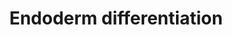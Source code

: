 ---
annotations:
- id: PW:0000004
  parent: regulatory pathway
  type: Pathway Ontology
  value: regulatory pathway
authors:
- Nsalomonis
- Egonw
- MaintBot
- Mkutmon
- Khanspers
- AlexanderPico
- Fehrhart
- Susan
- Eweitz
communities:
- CIRM_Related
description: 'Model depicting endoderm specification based on the literature and highly
  enriched gene expression profiles via comparison across dozens of independent induced
  and embryonic pluripotent stem cell lines, following differentiation to multiple
  lineages (ectoderm, mesoderm, endoderm, embryoid body). The underlying genomic data
  can be obtained from:  https://www.synapse.org/#!Synapse:syn1773109  Proteins on
  this pathway have targeted assays available via the [https://assays.cancer.gov/available_assays?wp_id=WP2853
  CPTAC Assay Portal]'
last-edited: 2021-05-07
ndex: ee5de27a-8b65-11eb-9e72-0ac135e8bacf
organisms:
- Homo sapiens
redirect_from:
- /index.php/Pathway:WP2853
- /instance/WP2853
revision: null
schema-jsonld:
- '@context': https://schema.org/
  '@id': https://wikipathways.github.io/pathways/WP2853.html
  '@type': Dataset
  creator:
    '@type': Organization
    name: WikiPathways
  description: 'Model depicting endoderm specification based on the literature and
    highly enriched gene expression profiles via comparison across dozens of independent
    induced and embryonic pluripotent stem cell lines, following differentiation to
    multiple lineages (ectoderm, mesoderm, endoderm, embryoid body). The underlying
    genomic data can be obtained from:  https://www.synapse.org/#!Synapse:syn1773109  Proteins
    on this pathway have targeted assays available via the [https://assays.cancer.gov/available_assays?wp_id=WP2853
    CPTAC Assay Portal]'
  keywords:
  - ACACA
  - AEBP2
  - AHDC1
  - APC
  - APP
  - ASCC3
  - ATP8B2
  - BCORL1
  - BMP7
  - BMPR1A
  - BPTF
  - BTAF1
  - C1QBP
  - CAND1
  - CDC73
  - CDYL
  - CEBPZ
  - CEP250
  - CER1
  - CRTC1
  - CTBP2
  - CTNNB1
  - CTR9
  - CUL4B
  - DAB2
  - DDAH1
  - DIP2A
  - DKK1
  - DNMT3B
  - DUSP2
  - DUSP4
  - DUSP5
  - ELAVL1
  - ELK4
  - ELP4
  - EMSY
  - EOMES
  - EPB41L5
  - EXT1
  - EZH2
  - FOXA1
  - FOXA2
  - FOXH1
  - FOXN3
  - FOXO1
  - GATA4
  - GATA6
  - GDF3
  - GLI2
  - GRHL2
  - HHEX
  - HNF1B
  - HOXA1
  - HOXC11
  - HPRT1
  - JARID2
  - KDM4A
  - LAMC1
  - LEF1
  - LEO1
  - LHX1
  - LRPPRC
  - MAD2L2
  - MAP2K3
  - MBTD1
  - MIR132
  - MIR141
  - MIR373
  - MIR375
  - MIR653
  - MIXL1
  - MTF2
  - NAA15
  - NABP2
  - NANOG
  - NCAPG2
  - NKX2-1
  - NLK
  - NME1
  - NODAL
  - NOG
  - NOTCH1
  - NR3C1
  - ONECUT1
  - OTX2
  - PABPC1
  - PAF1
  - PARP8
  - PAX3
  - PAX9
  - PBX1
  - PBX3
  - PHF6
  - PIAS1
  - PLCH1
  - POU5F1
  - PRDM14
  - PTHLH
  - RAB38
  - RARG
  - RFX7
  - RGS10
  - RTF1
  - SCHIP1
  - SESN1
  - SFMBT1
  - SFRP1
  - SIAH2
  - SLC2A12
  - SMAD2
  - SMAD3
  - SMAD4
  - SOX17
  - SOX2
  - SOX21
  - SOX7
  - SP4
  - STAT1
  - TAF4B
  - TAF5
  - TBX21
  - TCEAL2
  - TCF4
  - TCF7
  - TCF7L1
  - TET1
  - TGFB1
  - TNRC6C
  - TOX
  - TOX3
  - TRERF1
  - TRIM5
  - TRIM71
  - UBR5
  - VAV3
  - WDFY2
  - WDHD1
  - WNT3
  - WNT8A
  - WWC1
  - ZBTB17
  - ZFHX4
  - ZIC3
  - ZIC5
  - ZNF281
  - ZNF462
  license: CC0
  name: Endoderm differentiation
seo: CreativeWork
title: Endoderm differentiation
wpid: WP2853
---